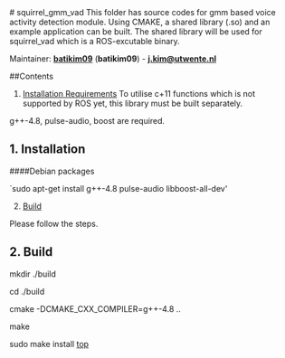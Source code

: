 <a id="top"/> 
# squirrel_gmm_vad
This folder has source codes for gmm based voice activity detection module. Using CMAKE, a shared library (.so) and an example application can be built. The shared library will be used for squirrel_vad which is a ROS-excutable binary.

Maintainer: [**batikim09**](https://github.com/**github-user**/) (**batikim09**) - **j.kim@utwente.nl**

##Contents

1. <a href="#1--installation-requirements">Installation Requirements</a>
To utilise c+11 functions which is not supported by ROS yet, this library must be built separately.

g++-4.8, pulse-audio, boost are required.

## 1. Installation <a id="1--installation-requirements"/>
####Debian packages

`sudo apt-get install g++-4.8 pulse-audio libboost-all-dev'

2. <a href="#2--build">Build</a>

Please follow the steps.
## 2. Build <a id="2--build"/> 
mkdir ./build

cd ./build

cmake -DCMAKE_CXX_COMPILER=g++-4.8 ..

make

sudo make install
<a href="#top">top</a>
